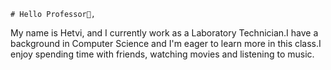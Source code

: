     # Hello Professor👋,

   My name is Hetvi, and I currently work as a Laboratory Technician.I have a background in Computer Science and I'm eager to learn more in this class.I enjoy spending time with friends, watching movies and listening to music.
